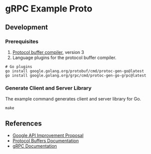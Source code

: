 # gRPC Example Proto

## Development

### Prerequisites

1. [Protocol buffer compiler](https://grpc.io/docs/protoc-installation), version 3
2. Language plugins for the protocol buffer compiler.
```
# Go plugins
go install google.golang.org/protobuf/cmd/protoc-gen-go@latest
go install google.golang.org/grpc/cmd/protoc-gen-go-grpc@latest
```

### Generate Client and Server Library

The example command generates client and server library for Go.
```
make
```

## References

- [Google API Improvement Proposal](https://google.aip.dev/1)
- [Protocol Buffers Documentation](https://developers.google.com/protocol-buffers/docs/overview)
- [gRPC Documentation](https://grpc.io/docs)
